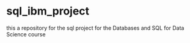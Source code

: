 # sql_ibm_project
this a repository for the sql project for the Databases and SQL for Data Science course
